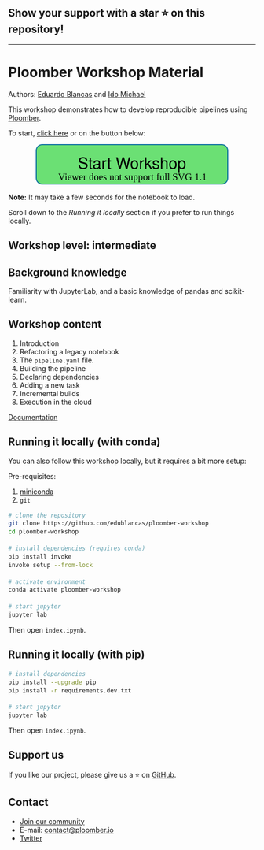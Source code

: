 ## Show your support with a star ⭐️ on this repository!

---

# Ploomber Workshop Material

Authors: [Eduardo Blancas](https://twitter.com/edublancas) and [Ido Michael](https://www.linkedin.com/in/ido-michael/)

This workshop demonstrates how to develop reproducible pipelines using [Ploomber](https://github.com/ploomber/ploomber).

To start, [click here](https://mybinder.org/v2/gh/edublancas/ploomber-workshop/main?urlpath=lab/tree/index.ipynb) or on the button below:

<p align="center">
  <a href="https://mybinder.org/v2/gh/edublancas/ploomber-workshop/main?urlpath=lab/tree/index.ipynb"> <img src="_static/workshop.svg" alt="Start Workshop"> </a>
</p>

**Note:** It may take a few seconds for the notebook to load.

Scroll down to the *Running it locally* section if you prefer to run things locally.

## Workshop level: intermediate

## Background knowledge

Familiarity with JupyterLab, and a basic knowledge of pandas and scikit-learn.

## Workshop content

1. Introduction
2. Refactoring a legacy notebook
3. The `pipeline.yaml` file.
4. Building the pipeline
5. Declaring dependencies
6. Adding a new task
7. Incremental builds
8. Execution in the cloud

[Documentation](https://ploomber.readthedocs.io/en/latest/get-started/index.html)

## Running it locally (with conda)

You can also follow this workshop locally, but it requires a bit more setup:

Pre-requisites:

1. [miniconda](https://docs.conda.io/en/latest/miniconda.html)
2. `git`

```sh
# clone the repository
git clone https://github.com/edublancas/ploomber-workshop
cd ploomber-workshop

# install dependencies (requires conda)
pip install invoke
invoke setup --from-lock

# activate environment
conda activate ploomber-workshop

# start jupyter
jupyter lab
```

Then open `index.ipynb`.

## Running it locally (with pip)

```sh
# install dependencies
pip install --upgrade pip
pip install -r requirements.dev.txt

# start jupyter
jupyter lab
```

Then open `index.ipynb`.

## Support us

If you like our project, please give us a ⭐️ on [GitHub](https://github.com/ploomber/ploomber).

## Contact

* [Join our community](http://community.ploomber.io)
* E-mail: [contact@ploomber.io](mailto:contact@ploomber.io)
* [Twitter](https://twitter.com/ploomber)
